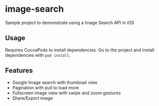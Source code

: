 image-search
============

Sample project to demonstrate using a Image Search API in iOS

## Usage

Requires CocoaPods to install dependencies. Go to the project and install dependencies with `pod install`.

## Features

* Google Image search with thumbnail view
* Pagination with pull to load more
* Fullscreen image view with swipe and zoom gestures
* Share/Export image